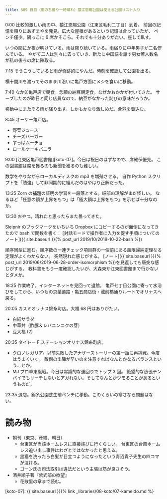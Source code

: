 ```yaml
---
title: 509 日目（雨のち曇り一時晴れ）猿江恩賜公園は使える公園リスト入り
---
```


0:00 比較的激しい雨の中、猿江恩賜公園（江東区毛利二丁目）到着。
前回の記憶を頼りにあずまやを発見。広大な屋根があるという記憶は合っていたが、
ベンチ僅少。隅っこに 6 席かそこら。それでも十分ありがたい。座して臥す。

いつの間にか夜が明けている。雨は降り続いている。雨宿りに中年男子が二名佇んでいる。
やがて二人は別々に去っていき、新たに中国語を話す男女若人数名が私の後ろの席に陣取る。

7:15 そうこうしていると雨が奇跡的にやんだ。時刻を確認して公園を出る。

横十間川を渡ってそのまま川沿いに亀戸方面にメシを食いに移動。

7:40 なか卯亀戸店で朝食。念願の納豆朝定食。なぜかおかかが付いてきた。
サーブしたのが昨日と同じ店員なので、納豆がなかった詫びの意味だろうか。

移動中にまたぞろ雨が降り出す。しかもかなり激しめだ。合羽を着込む。

8:45 オーケー亀戸店。
* 野菜ジュース
* チーズバーガー
* すっぱムーチョ
* ロールケーキバニラ

9:00 [江東区亀戸図書館][koto-07]。今日は祝日のはずなので、席確保優先。
この図書館は席を獲るのも新聞を獲るのも難しい。

数学をやりながらローカルディスクの mp3 を増殖させる。
自作 Python スクリプトを「勉強」して非同期的に組んだのはやはり正解だった。

13:25 Zorn の補題の証明の学習を一段落とする。細部の理解がまだ怪しい。
なるほど「任意の鎖が上界をもつ」は「極大鎖は上界をもつ」を示せば十分なのか。

13:30 おやつ。晴れたと思ったらまた曇ってきた。

Sleipnir のブックマークをいちいち Dropbox にコピーするのが面倒になってきたので bash で関数を書く：
[対話モードで操作者に入力を促す手順についてのノート]({{ site.baseurl }}{% post_url 2019/10/2019-10-22-bash %})

順序同型に進む。順序数の一連チェック項目群の一個前にある超限帰納定理なる定理がよくわからない。
突然現れた感じがする。
[ノート]({{ site.baseurl }}{% post_url 2019/06/2019-06-28-order-isomorphism %})を見返しても唐突な感じがする。
教科書をもう一度確認したいが、大森東か江東図書館まで行かないとダメか。

18:25 作業終了。インターネットを見回って退館。
亀戸七丁目公園に寄って水浴びをしてから、いつもの京葉道路・亀五商店街・蔵前橋通りルートでオリナスへ戻る。

20:05 カスミオリナス錦糸町店。大福 68 円はありがたい。
* 白紙サラダ
* 中華丼（酢豚＆レバニンニクの芽）
* 豆大福 (2)

20:35 タイトー F ステーションオリナス錦糸町店。
* クロノレガリア。以前失敗したアナザーストーリーの第一話に再挑戦。今度はうまくいく。
  敵側の出陣が早いのを注意すればなんとかなるバランスということか。
* MJ プロ卓東風戦。今日は常識的な運回りでトップ 3 回。
  絶望的な嵌張テンパイでもリーチしないとアガれない。そしてなんとかツモることがあるというものだ。

23:35 退店。錦糸公園芝生前ベンチに移動。このくらいの寒さなら問題はない。

# 読み物

* 朝刊（東京、産経、朝日）
  * 台東区が当該ホームレスに直接詫びに行くらしい。
    台東区の台風ホームレス追い出し事件はわざとではなかったと思える。
  * 黒猫を洗ったら白髪が目立つようになったという青沼貴子先生の四コマが泣ける。
  * ゴーン氏の司法取引は違法だという主張は筋が良さそう。
* 酒井順子著『紫式部の欲望』
  * 花散里の章まで読む。

[koto-07]: {{ site.baseurl }}{% link _libraries/08-koto/07-kameido.md %}
